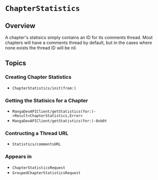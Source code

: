 # ``ChapterStatistics``

## Overview

A chapter's statisics simply contains an ID for its comments thread. Most chapters will have a comments thread by default, but in the cases where none exists the thread ID will be nil.

## Topics

### Creating Chapter Statistics

- ``ChapterStatistics/init(from:)``

### Getting the Statisics for a Chapter

- ``MangaDexAPIClient/getStatistics(for:)->Result<ChapterStatistics,Error>``
- ``MangaDexAPIClient/getStatistics(for:)-8nb0t``

### Contructing a Thread URL

- ``Statistics/commentsURL``

### Appears in

- ``ChapterStatisticsRequest``
- ``GroupedChapterStatisticsRequest``

